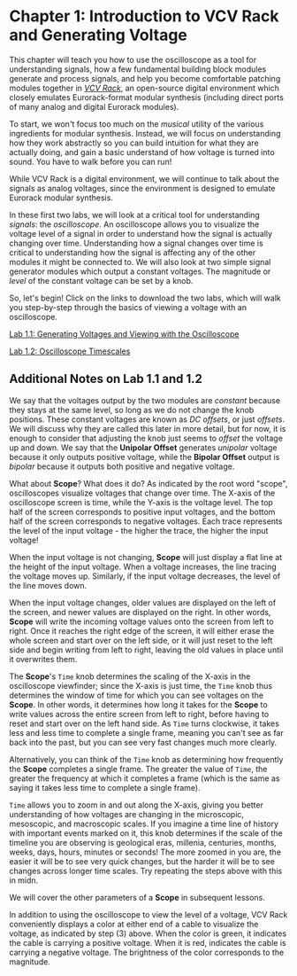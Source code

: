 # Chapter 1: Introduction to VCV Rack and Generating Voltage

This chapter will teach you how to use the oscilloscope as a tool for understanding signals, how a few fundamental building block modules generate and process signals, and help you become comfortable patching modules together in *[VCV Rack](https://vcvrack.com)*, an open-source digital environment which closely emulates Eurorack-format modular synthesis (including direct ports of many analog and digital Eurorack modules).  

To start, we won't focus too much on the *musical* utility of the various ingredients for modular synthesis.  Instead, we will focus on understanding how they work abstractly so you can build intuition for what they are actually doing, and gain a basic understand of how voltage is turned into sound.  You have to walk before you can run!

While VCV Rack is a digital environment, we will continue to talk about the signals as analog voltages, since the environment is designed to emulate Eurorack modular synthesis.

In these first two labs, we will look at a critical tool for understanding *signals*: the *oscilloscope*.  An oscilloscope allows you to visualize the voltage level of a signal in order to understand how the signal is actually changing over time.  Understanding how a signal changes over time is critical to understanding how the signal is affecting any of the other modules it might be connected to.  We will also look at two simple signal generator modules which output a constant voltages.  The magnitude or *level* of the constant voltage can be set by a knob.

So, let's begin!  Click on the links to download the two labs, which will walk you step-by-step through the basics of viewing a voltage with an oscilloscope.

[Lab 1.1: Generating Voltages and Viewing with the Oscilloscope](./patches/lab_1_1_annotated.vcv)

[Lab 1.2: Oscilloscope Timescales](lab_1_2_annotated.vcv)

## Additional Notes on Lab 1.1 and 1.2

We say that the voltages output by the two modules are *constant* because they stays at the same level, so long as we do not change the knob positions. These constant voltages are known as *DC offsets*, or just *offsets*.  We will discuss why they are called this later in more detail, but for now, it is enough to consider that adjusting the knob just seems to *offset* the voltage up and down. We say that the **Unipolar Offset** generates *unipolar* voltage because it only outputs positive voltage, while the **Bipolar Offset** output is *bipolar* because it outputs both positive and negative voltage.

What about **Scope**? What does it do? As indicated by the root word "scope", oscilloscopes visualize voltages that change over time.  The X-axis of the oscilloscope screen is time, while the Y-axis is the voltage level.  The top half of the screen corresponds to positive input voltages, and the bottom half of the screen corresponds to negative voltages.  Each trace represents the level of the input voltage - the higher the trace, the higher the input voltage!

When the input voltage is not changing, **Scope** will just display a flat line at the height of the input voltage.  When a voltage increases, the line tracing the voltage moves up.  Similarly, if the input voltage decreases, the level of the line moves down.

When the input voltage changes, older values are displayed on the left of the screen, and newer values are displayed on the right.  In other words, **Scope** will write the incoming voltage values onto the screen from left to right.  Once it reaches the right edge of the screen, it will either erase the whole screen and start over on the left side, or it will just reset to the left side and begin writing from left to right, leaving the old values in place until it overwrites them.

The **Scope**'s `Time` knob determines the scaling of the X-axis in the oscilloscope viewfinder; since the X-axis is just time, the `Time` knob thus determines the window of time for which you can see voltages on the **Scope**.  In other words, it determines how long it takes for the **Scope** to write values across the entire screen from left to right, before having to reset and start over on the left hand side.  As `Time` turns clockwise, it takes less and less time to complete a single frame, meaning you can't see as far back into the past, but you can see very fast changes much more clearly.

Alternatively, you can think of the `Time` knob as determining how frequently the **Scope** completes a single frame.  The greater the value of `Time`, the greater the frequency at which it completes a frame (which is the same as saying it takes less time to complete a single frame).  

`Time` allows you to zoom in and out along the X-axis, giving you better understanding of how voltages are changing in the microscopic, mesoscopic, and macroscopic scales.  If you imagine a time line of history with important events marked on it, this knob determines if the scale of the timeline you are observing is geological eras, millenia, centuries, months, weeks, days, hours, minutes or seconds!  The more zoomed in you are, the easier it will be to see very quick changes, but the harder it will be to see changes across longer time scales. Try repeating the steps above with this in midn.

We will cover the other parameters of a **Scope** in subsequent lessons.

In addition to using the oscilloscope to view the level of a voltage, VCV Rack conveniently displays a color at either end of a cable to visualize the voltage, as indicated by step (3) above.  When the color is green, it indicates the cable is carrying a positive voltage.  When it is red, indicates the cable is carrying a negative voltage.  The brightness of the color corresponds to the magnitude.

